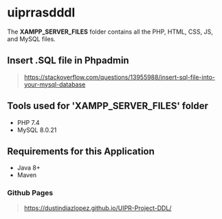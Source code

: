 # uiprrasdddl

The **XAMPP_SERVER_FILES** folder contains all the PHP, HTML, CSS, JS, and MySQL files.

## Insert .SQL file in Phpadmin
> https://stackoverflow.com/questions/13955988/insert-sql-file-into-your-mysql-database

## Tools used for 'XAMPP_SERVER_FILES' folder

- PHP 7.4
- MySQL 8.0.21

## Requirements for this Application

- Java 8+
- Maven

### Github Pages
> https://dustindiazlopez.github.io/UIPR-Project-DDL/